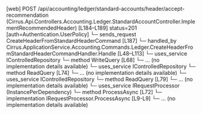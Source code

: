 [web] POST /api/accounting/ledger/standard-accounts/header/accept-recommendation  (Cirrus.Api.Controllers.Accounting.Ledger.StandardAccountController.ImplementRecommendedHeader)  [L184–L189] status=201 [auth=Authentication.UserPolicy]
  └─ sends_request CreateHeaderFromStandardHeaderCommand [L187]
    └─ handled_by Cirrus.ApplicationService.Accounting.Commands.Ledger.CreateHeaderFromStandardHeaderCommandHandler.Handle [L48–L113]
      └─ uses_service IControlledRepository<Account>
        └─ method WriteQuery [L68]
          └─ ... (no implementation details available)
      └─ uses_service IControlledRepository<File>
        └─ method ReadQuery [L74]
          └─ ... (no implementation details available)
      └─ uses_service IControlledRepository<StandardAccount>
        └─ method ReadQuery [L79]
          └─ ... (no implementation details available)
      └─ uses_service IRequestProcessor (InstancePerDependency)
        └─ method ProcessAsync [L72]
          └─ implementation IRequestProcessor.ProcessAsync [L9-L9]
          └─ ... (no implementation details available)

